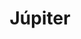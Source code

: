 ---
title: "Júpiter"
url: /ciudad-autonoma-de-buenos-aires/jupiter-avenida-alvarez-thomas/
shop: general
---